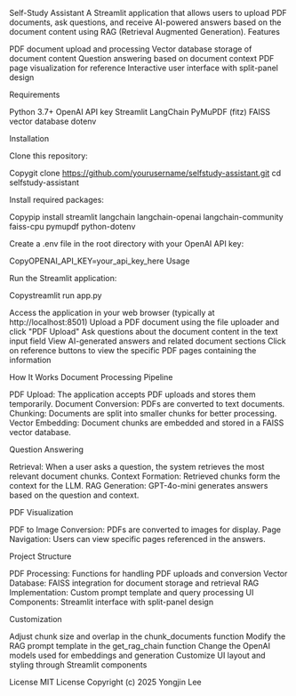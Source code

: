 Self-Study Assistant
A Streamlit application that allows users to upload PDF documents, ask questions, and receive AI-powered answers based on the document content using RAG (Retrieval Augmented Generation).
Features

PDF document upload and processing
Vector database storage of document content
Question answering based on document context
PDF page visualization for reference
Interactive user interface with split-panel design

Requirements

Python 3.7+
OpenAI API key
Streamlit
LangChain
PyMuPDF (fitz)
FAISS vector database
dotenv

Installation

Clone this repository:

Copygit clone https://github.com/yourusername/selfstudy-assistant.git
cd selfstudy-assistant

Install required packages:

Copypip install streamlit langchain langchain-openai langchain-community faiss-cpu pymupdf python-dotenv

Create a .env file in the root directory with your OpenAI API key:

CopyOPENAI_API_KEY=your_api_key_here
Usage

Run the Streamlit application:

Copystreamlit run app.py

Access the application in your web browser (typically at http://localhost:8501)
Upload a PDF document using the file uploader and click "PDF Upload"
Ask questions about the document content in the text input field
View AI-generated answers and related document sections
Click on reference buttons to view the specific PDF pages containing the information

How It Works
Document Processing Pipeline

PDF Upload: The application accepts PDF uploads and stores them temporarily.
Document Conversion: PDFs are converted to text documents.
Chunking: Documents are split into smaller chunks for better processing.
Vector Embedding: Document chunks are embedded and stored in a FAISS vector database.

Question Answering

Retrieval: When a user asks a question, the system retrieves the most relevant document chunks.
Context Formation: Retrieved chunks form the context for the LLM.
RAG Generation: GPT-4o-mini generates answers based on the question and context.

PDF Visualization

PDF to Image Conversion: PDFs are converted to images for display.
Page Navigation: Users can view specific pages referenced in the answers.

Project Structure

PDF Processing: Functions for handling PDF uploads and conversion
Vector Database: FAISS integration for document storage and retrieval
RAG Implementation: Custom prompt template and query processing
UI Components: Streamlit interface with split-panel design

Customization

Adjust chunk size and overlap in the chunk_documents function
Modify the RAG prompt template in the get_rag_chain function
Change the OpenAI models used for embeddings and generation
Customize UI layout and styling through Streamlit components

License
MIT License
Copyright (c) 2025 Yongjin Lee
